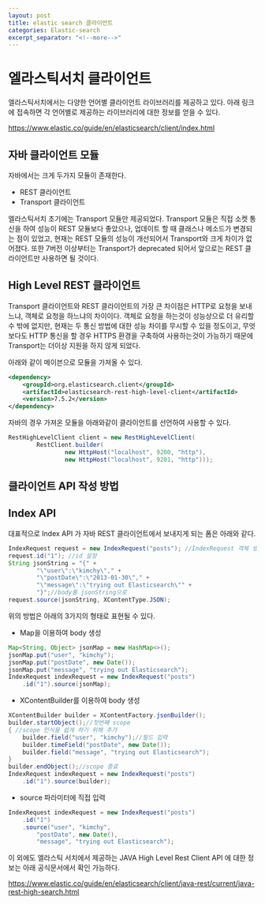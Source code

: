 ```yaml
---
layout: post
title: elastic search 클라이언트
categories: Elastic-search
excerpt_separator: "<!--more-->"
---
```


# 엘라스틱서치 클라이언트

엘라스틱서치에서는 다양한 언어별 클라이언트 라이브러리를 제공하고 있다.
아래 링크에 접속하면 각 언어별로 제공하는 라이브러리에 대한 정보를 얻을 수 있다.

https://www.elastic.co/guide/en/elasticsearch/client/index.html 


## 자바 클라이언트 모듈

자바에서는 크게 두가지 모듈이 존재한다.

- REST 클라이언트
- Transport 클라이언트

엘라스틱서치 초기에는 Transport 모듈만 제공되었다. Transport 모듈은 직접 소켓 통신을 하여 성능이 REST 모듈보다 좋았으나, 업데이트 할 때 클래스나 메소드가 변경되는 점이 있었고, 현재는 REST 모듈의 성능이 개선되어서 Transport와 크게 차이가 없어졌다. 또한 7버전 이상부터는 Transport가 deprecated 되어서 앞으로는 REST 클라이언트만 사용하면 될 것이다.

## High Level REST 클라이언트

Transport 클라이언트와 REST 클라이언트의 가장 큰 차이점은 HTTP로 요청을 보내느냐, 객체로 요청을 하느냐의 차이이다. 객체로 요청을 하는것이 성능상으로 더 유리할 수 밖에 없지만, 현재는 두 통신 방법에 대한 성능 차이를 무시할 수 있을 정도이고, 무엇보다도 HTTP 통신을 할 경우 HTTPS 환경을 구축하여 사용하는것이 가능하기 때문에 Transport는 더이상 지원을 하지 않게 되었다.

아래와 같이 메이븐으로 모듈을 가져올 수 있다.
```xml
<dependency>
    <groupId>org.elasticsearch.client</groupId>
    <artifactId>elasticsearch-rest-high-level-client</artifactId>
    <version>7.5.2</version>
</dependency>
```

자바의 경우 가져온 모듈을 아래와같이 클라이언트를 선언하여 사용할 수 있다.
```java
RestHighLevelClient client = new RestHighLevelClient(
        RestClient.builder(
                new HttpHost("localhost", 9200, "http"),
                new HttpHost("localhost", 9201, "http")));
```


## 클라이언트 API 작성 방법

## Index API

대표적으로 Index API 가 자바 REST 클라이언트에서 보내지게 되는 폼은 아래와 같다.

```java
IndexRequest request = new IndexRequest("posts"); //IndexRequest 객체 생성
request.id("1"); //id 설정
String jsonString = "{" +
        "\"user\":\"kimchy\"," +
        "\"postDate\":\"2013-01-30\"," +
        "\"message\":\"trying out Elasticsearch\"" +
        "}";//body를 jsonString으로
request.source(jsonString, XContentType.JSON);
```

위의 방법은 아래의 3가지의 형태로 표현될 수 있다.

- Map을 이용하여 body 생성
```java
Map<String, Object> jsonMap = new HashMap<>();
jsonMap.put("user", "kimchy");
jsonMap.put("postDate", new Date());
jsonMap.put("message", "trying out Elasticsearch");
IndexRequest indexRequest = new IndexRequest("posts")
    .id("1").source(jsonMap); 
```

- XContentBuilder를 이용하여 body 생성
```java
XContentBuilder builder = XContentFactory.jsonBuilder();
builder.startObject();//첫번째 scope
{ //scope 인식을 쉽게 하기 위해 추가
    builder.field("user", "kimchy");//필드 입력
    builder.timeField("postDate", new Date());
    builder.field("message", "trying out Elasticsearch");
}
builder.endObject();//scope 종료
IndexRequest indexRequest = new IndexRequest("posts")
    .id("1").source(builder); 
```

- source 파라미터에 직접 입력
```java
IndexRequest indexRequest = new IndexRequest("posts")
    .id("1")
    .source("user", "kimchy",
        "postDate", new Date(),
        "message", "trying out Elasticsearch"); 
```

이 외에도 엘라스틱 서치에서 제공하는 JAVA High Level Rest Client API 에 대한 정보는 아래 공식문서에서 확인 가능하다.

https://www.elastic.co/guide/en/elasticsearch/client/java-rest/current/java-rest-high-search.html
